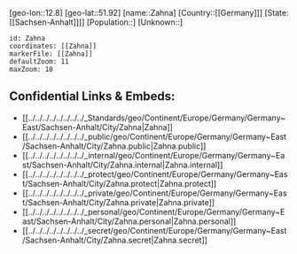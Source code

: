 ﻿---
location: [51.92,12.8]
mapzoom: [7,12] 
mapmarker: city 
type: City
tags:
- geo/City


SpocWebEntityId: 35770
isDeleted: false
confidential: public

---
[geo-lon::12.8]
[geo-lat::51.92]
[name::Zahna]
[Country::[[Germany]]]
[State:[[Sachsen-Anhalt]]]]
[Population::]
[Unknown::]


```leaflet
id: Zahna
coordinates: [[Zahna]]
markerFile: [[Zahna]]
defaultZoom: 11 
maxZoom: 18
```


## Confidential Links & Embeds: 
- [[../../../../../../../../_Standards/geo/Continent/Europe/Germany/Germany~East/Sachsen-Anhalt/City/Zahna|Zahna]] 
- [[../../../../../../../../_public/geo/Continent/Europe/Germany/Germany~East/Sachsen-Anhalt/City/Zahna.public|Zahna.public]] 
- [[../../../../../../../../_internal/geo/Continent/Europe/Germany/Germany~East/Sachsen-Anhalt/City/Zahna.internal|Zahna.internal]] 
- [[../../../../../../../../_protect/geo/Continent/Europe/Germany/Germany~East/Sachsen-Anhalt/City/Zahna.protect|Zahna.protect]] 
- [[../../../../../../../../_private/geo/Continent/Europe/Germany/Germany~East/Sachsen-Anhalt/City/Zahna.private|Zahna.private]] 
- [[../../../../../../../../_personal/geo/Continent/Europe/Germany/Germany~East/Sachsen-Anhalt/City/Zahna.personal|Zahna.personal]] 
- [[../../../../../../../../_secret/geo/Continent/Europe/Germany/Germany~East/Sachsen-Anhalt/City/Zahna.secret|Zahna.secret]] 

